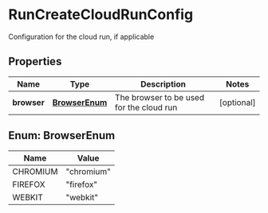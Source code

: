 

# RunCreateCloudRunConfig

Configuration for the cloud run, if applicable

## Properties

| Name | Type | Description | Notes |
|------------ | ------------- | ------------- | -------------|
|**browser** | [**BrowserEnum**](#BrowserEnum) | The browser to be used for the cloud run |  [optional] |



## Enum: BrowserEnum

| Name | Value |
|---- | -----|
| CHROMIUM | &quot;chromium&quot; |
| FIREFOX | &quot;firefox&quot; |
| WEBKIT | &quot;webkit&quot; |



